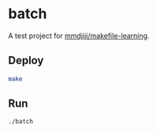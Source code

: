 # batch
A test project for [mmdjiji/makefile-learning](https://github.com/mmdjiji/makefile-learning).

## Deploy
```sh
make
```

## Run
```sh
./batch
```
